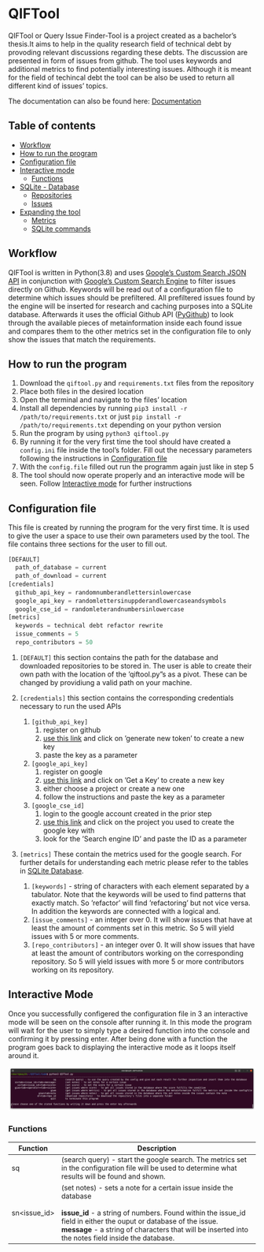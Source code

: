 # QIFTool

QIFTool  or  Query  Issue  Finder-Tool  is  a  project  created  as  a  bachelor’s  thesis.It  aims to  help  in the  quality  research field  of technical  debt  by provoding  relevant discussions regarding these debts. The discussion are presented in form of issues from github.  The tool uses keywords and additional metrics to find potentially interesting issues. Although it is meant for the field of techincal debt the tool can be also be used to return all different kind of issues’ topics.

The documentation can also be found here: [Documentation](QIFTool___Documentation.pdf)


## Table of contents

- [Workflow](#workflow)
- [How to run the program](#how_to)
- [Configuration file](#config)
- [Interactive mode](#interactive_mode)
  - [Functions](#im_functions)
- [SQLite - Database](#sqlite)
  - [Repositories](#sqlite_repositories)
  - [Issues](#sqlite_issues)
- [Expanding the tool](#expanding)
  - [Metrics](#ex_metrics)
  - [SQLite commands](#ex_sqlite)

## Workflow

QIFTool is written in Python(3.8) and uses [Google’s Custom Search JSON API](https://developers.google.com/custom-search/v1/overview) in conjunction with [Google’s Custom Search Engine](https://developers.google.com/custom-search) to filter issues directly on Github. Keywords will be read out of a configuration file to determine which issues should be prefiltered. All prefiltered issues found by the engine will be inserted for research and caching purposes into a SQLite database. Afterwards it uses the official Github API ([PyGithub](https://pygithub.readthedocs.io/en/latest/index.html)) to look through the available pieces of metainformation inside each found issue and compares them to the other metrics set in the configuration file to only show the issues that match the requirements.

## How to run the program <a name="how_to"/>


1. Download the `qiftool.py`  and `requirements.txt` files from the repository
1. Place both files in the desired location
1. Open the terminal and navigate to the files’ location
1. Install all dependencies by running `pip3 install -r /path/to/requirements.txt` or just `pip install -r /path/to/requirements.txt` depending on your python version
1. Run the program by using `python3 qiftool.py`
1. By running it for the very first time the tool should have created a `config.ini` file inside the tool’s folder. Fill out the necessary parameters following the instructions in [Configuration file](#config)
1. With the `config.file` filled out run the programm again just like in step 5
1. The tool should now operate properly and an interactive mode will be seen.
Follow [Interactive mode](#interactive_mode) for further instructions

## Configuration file <a name="config"/>

This file is created by running the program for the very first time. It is used to give
the user a space to use their own parameters used by the tool. The file contains three
sections for the user to fill out.

```python
[DEFAULT]
  path_of_database = current
  path_of_download = current
[credentials]
  github_api_key = randomnumberandlettersinlowercase
  google_api_key = randomlettersinuppderandlowercaseandsymbols
  google_cse_id = randomleterandnumbersinlowercase
[metrics]
  keywords = technical debt refactor rewrite
  issue_comments = 5
  repo_contributors = 50
```
1. `[DEFAULT]` this section contains the path for the database and downloaded repositories to be stored in. The user is able to create their own path with the location of the ’qiftool.py”s as a pivot. These can be changed by providiung a valid path on your machine.

1. `[credentials]` this section contains the corresponding credentials necessary to run the used APIs
    1. `[github_api_key]`
        1. register on github
        1. [use this link](https://github.com/settings/tokens) and click on ’generate new token’ to create a new key
        1. paste the key as a parameter
    1. `[google_api_key]`
        1. register on google
        1. [use this link](https://developers.google.com/custom-search/v1/introduction) and click on ’Get a Key’ to create a new key
        1. either choose a project or create a new one
        1. follow the instructions and paste the key as a parameter
    1. `[google_cse_id]`
        1. login to the google account created in the prior step
        1. [use this link](https://cse.google.com/cse/all) and click on the project you used to create the google key with
        1. look for the ’Search engine ID’ and paste the ID as a parameter
1. `[metrics]` These contain the metrics used for the google search. For further details for understanding each metric please refer to the tables in [SQLite Database](#sqlite).
    1. `[keywords]` - string of characters with each element separated by a tabulator. Note that the keywords will be used to find patterns that exactly match. So ’refactor’ will find ’refactoring’ but not vice versa. In addition the keywords are connected with a logical and.
    1. `[issue_comments]` - an integer over 0. It will show issues that have at least the amount of comments set in this metric. So 5 will yield issues with 5 or more comments.
    1. `[repo_contributors]` - an integer over 0. It will show issues that have at least the amount of contributors working on the corresponding repository. So 5 will yield issues with more 5 or more contributors working on its repository.

## Interactive Mode <a name="interactive_mode"/>

Once you successfully configered the configuration file in 3 an interactive mode will be seen on the console after running it. In this mode the program will wait for the user to simply type a desired function into the console and confirming it by pressing enter. After being done with a function the program goes back to displaying the interactive mode as it loops itself around it.

![interactive mode](/interactive_mode_large.png)

### Functions

Function | Description
---------|------------
sq | (search query) - start the google search. The metrics set in the configuration file will be used to determine what results will be found and shown.
sn<tab><issue_id><tab><message> | (set notes) - sets a note for a certain issue inside the database <br/> <br/> **issue_id** - a string of numbers. Found within the issue_id field in either the ouput or database of the issue. <br/> **message** - a string of characters that will be inserted into the notes field inside the database.
